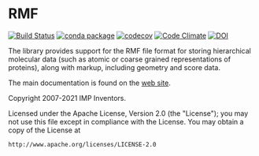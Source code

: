 # RMF #

[![Build Status](https://github.com/salilab/rmf/workflows/build/badge.svg?branch=develop)](https://github.com/salilab/rmf/actions?query=workflow%3Abuild)
[![conda package](https://img.shields.io/conda/vn/conda-forge/rmf.svg)](https://anaconda.org/conda-forge/rmf)
[![codecov](https://codecov.io/gh/salilab/rmf/branch/develop/graph/badge.svg)](https://codecov.io/gh/salilab/rmf)
[![Code Climate](https://codeclimate.com/github/salilab/rmf/badges/gpa.svg)](https://codeclimate.com/github/salilab/rmf)
[![DOI](https://zenodo.org/badge/DOI/10.5281/zenodo.4701672.svg)](https://doi.org/10.5281/zenodo.4701672)

The library provides support for the RMF file format for
storing hierarchical molecular data (such as atomic or coarse grained
representations of proteins), along with markup, including geometry
and score data.

The main documentation is found on the
[web site](http://integrativemodeling.org/rmf/nightly/doc/).

Copyright 2007-2021 IMP Inventors.

Licensed under the Apache License, Version 2.0 (the "License");
you may not use this file except in compliance with the License.
You may obtain a copy of the License at

    http://www.apache.org/licenses/LICENSE-2.0
